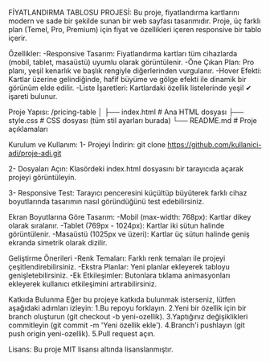FİYATLANDIRMA TABLOSU PROJESİ:
Bu proje, fiyatlandırma kartlarını modern ve sade bir şekilde sunan bir web sayfası tasarımıdır. Proje, üç farklı plan (Temel, Pro, Premium) için fiyat ve özellikleri içeren responsive bir tablo içerir.

Özellikler:
-Responsive Tasarım: Fiyatlandırma kartları tüm cihazlarda (mobil, tablet, masaüstü) uyumlu olarak görüntülenir.
-Öne Çıkan Plan: Pro planı, yeşil kenarlık ve başlık rengiyle diğerlerinden vurgulanır.
-Hover Efekti: Kartlar üzerine gelindiğinde, hafif büyüme ve gölge efekti ile dinamik bir görünüm elde edilir.
-Liste İşaretleri: Kartlardaki özellik listelerinde yeşil ✔ işareti bulunur.

Proje Yapısı:
/pricing-table
│
├── index.html        # Ana HTML dosyası
├── style.css         # CSS dosyası (tüm stil ayarları burada)
└── README.md         # Proje açıklamaları

Kurulum ve Kullanım:
1- Projeyi İndirin:
git clone https://github.com/kullanici-adi/proje-adi.git

2- Dosyaları Açın: Klasördeki index.html dosyasını bir tarayıcıda açarak projeyi görüntüleyin.

3- Responsive Test: Tarayıcı penceresini küçültüp büyüterek farklı cihaz boyutlarında tasarımın nasıl göründüğünü test edebilirsiniz.

Ekran Boyutlarına Göre Tasarım:
-Mobil (max-width: 768px): Kartlar dikey olarak sıralanır.
-Tablet (769px - 1024px): Kartlar iki sütun halinde görüntülenir.
-Masaüstü (1025px ve üzeri): Kartlar üç sütun halinde geniş ekranda simetrik olarak dizilir.

Geliştirme Önerileri
-Renk Temaları: Farklı renk temaları ile projeyi çeşitlendirebilirsiniz.
-Ekstra Planlar: Yeni planlar ekleyerek tabloyu genişletebilirsiniz.
-Ek Etkileşimler: Butonlara tıklama animasyonları ekleyerek kullanıcı etkileşimini artırabilirsiniz.

Katkıda Bulunma
Eğer bu projeye katkıda bulunmak isterseniz, lütfen aşağıdaki adımları izleyin:
1.Bu repoyu forklayın.
2.Yeni bir özellik için bir branch oluşturun (git checkout -b yeni-ozellik).
3.Yaptığınız değişiklikleri commitleyin (git commit -m 'Yeni özellik ekle').
4.Branch'i pushlayın (git push origin yeni-ozellik).
5.Pull request açın.

Lisans:
Bu proje MIT lisansı altında lisanslanmıştır.